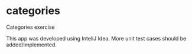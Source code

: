 # categories
Categories exercise

This app was developed using InteliJ Idea.
More unit test cases should be added/implemented.
